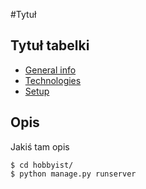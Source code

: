 #Tytuł

## Tytuł tabelki
* [General info](#general-info)
* [Technologies](#technologies)
* [Setup](#setup)

## Opis
Jakiś tam opis

```
$ cd hobbyist/
$ python manage.py runserver
```
